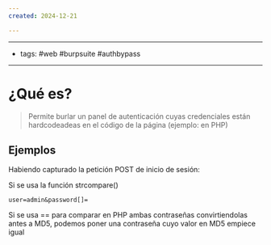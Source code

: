 ```yaml
---
created: 2024-12-21

---
```

----------------
- tags: #web #burpsuite #authbypass 
-----------------
# ¿Qué es?
> Permite burlar un panel de autenticación cuyas credenciales están hardcodeadeas en el código de la página (ejemplo: en PHP)



## Ejemplos
Habiendo capturado la petición POST de inicio de sesión:

Si se usa la función strcompare()

	user=admin&password[]=


Si se usa == para comparar en PHP ambas contraseñas convirtiendolas antes a MD5, podemos poner una contraseña cuyo valor en MD5 empiece igual














